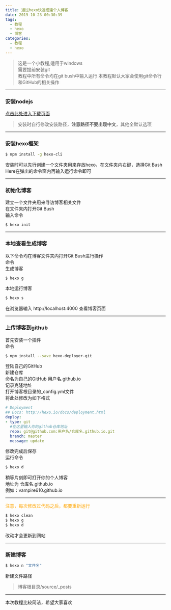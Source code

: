 ```yaml
---
title: 通过hexo快速搭建个人博客
date: 2019-10-23 00:30:39
tags: 
  - 教程
  - hexo
  - 博客
categories: 
  - 教程
  - hexo
---
```


>这是一个小教程,适用于windows  
>需要提前安装git  
>教程中所有命令均在git bush中输入运行
>本教程默认大家会使用git命令行和GitHub的相关操作
-----
### 安装**nodejs**  
[点击此处进入下载页面](http://nodejs.cn/download/)  
>安装时自行修改安装路径，**注意路径不要出现中文**，其他全默认选项
---
### 安装hexo框架  
``` bash
$ npm install -g hexo-cli  
```

安装时可以先行创建一个文件夹用来存放hexo，在文件夹内右键，选择Git Bush Here在弹出的命令窗内再输入运行命令即可  

---
### 初始化博客  
建立一个文件夹用来寻访博客相关文件  
在文件夹内打开Git Bush  
输入命令  
``` bash
$ hexo init  
```

---
### 本地查看生成博客  
以下命令均在博客文件夹内打开Git Bush进行操作  
命令  
生成博客  
``` bash
$ hexo g  
```


本地运行博客  
``` bash
$ hexo s  
```
在浏览器输入 http://localhost:4000 查看博客页面

---

### 上传博客到github

首先安装一个插件  
命令  
``` bash 
$ npm install --save hexo-deployer-git
```
登陆自己的GitHub  
新建仓库  
命名为自己的GitHub 用户名.github.io  
记录克隆地址  
打开博客根目录的_config.yml文件  
将此处修改为如下格式  
``` yml
# Deployment
## Docs: http://hexo.io/docs/deployment.html
deploy:
- type: git
  #在这里输入你的github仓库地址
  repo: git@github.com:用户名/仓库名.github.io.git
  branch: master
  message: update
```

修改完成后保存  
运行命令  
``` bash
$ hexo d  
```
稍等片刻即可打开你的个人博客  
地址为 仓库名.github.io  
例如：vampire610.github.io

---
<font color=orange > 注意，每次修改过代码之后，都要重新运行</font>
``` bash
$ hexo clean  
$ hexo g  
$ hexo d  
```
改动才会更新到网站

---
### 新建博客  
``` bash
$ hexo n "文件名"  
```
新建文件路径
>博客根目录/source/_posts

---
本次教程比较简洁，希望大家喜欢






